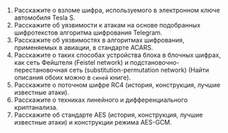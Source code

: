 1. Расскажите о взломе шифра, используемого в электронном ключе автомобиля Tesla S.
2. Расскажите об уязвимости к атакам на основе подобранных шифротекстов алгоритма шифрования Telegram.
3. Расскажите об уязвимостях в алгоритмах шифрования, применяемых в авиации, в стандарте ACARS.
4. Расскажите о таких способах устройства блока в блочных шифрах, как сеть Фейштеля (Feistel network) и подстановочно-перестановочная сеть (substitution-permutation network) (Найти описания обоих можно в ``синей`` книге).
5. Расскажите о поточном шифре RС4 (история, конструкция, лучшие известные атаки).
6. Расскажите о техниках линейного и дифференциального криптанализа.
7. Расскажите об стандарте AES (история, конструкция, лучшие известные атаки) и конструкции режима AES-GCM. 